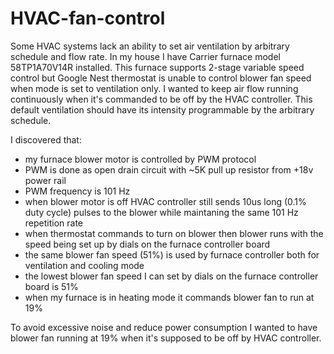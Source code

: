 # HVAC-fan-control
Some HVAC systems lack an ability to set air ventilation by arbitrary schedule and flow rate. In my house I have Carrier furnace model 58TP1A70V14R installed. This furnace supports 2-stage variable speed control but Google Nest thermostat is unable to control blower fan speed when mode is set to ventilation only.
I wanted to keep air flow running continuously when it's commanded to be off by the HVAC controller. This default ventilation should have its intensity programmable by the arbitrary schedule.

I discovered that:
-	my furnace blower motor is controlled by PWM protocol
-	PWM is done as open drain circuit with ~5K pull up resistor from +18v power rail
-	PWM frequency is 101 Hz
-	when blower motor is off HVAC controller still sends 10us long (0.1% duty cycle) pulses to the blower while maintaning the same 101 Hz repetition rate
-	when thermostat commands to turn on blower then blower runs with the speed being set up by dials on the furnace controller board
-	the same blower fan speed (51%) is used by furnace controller both for ventilation and cooling mode
-	the lowest blower fan speed I can set by dials on the furnace controller board is 51%
-	when my furnace is in heating mode it commands blower fan to run at 19%

To avoid excessive noise and reduce power consumption I wanted to have blower fan running at 19% when it's supposed to be off by HVAC controller.

